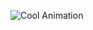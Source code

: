 ![Cool Animation]([https://media.giphy.com/media/3o7abKhOpu0NwenH3O/giphy.gif](https://media0.giphy.com/media/v1.Y2lkPTc5MGI3NjExZDdzeDBrY2JmdHlhNTNicWdsa2xhbjRqMXRkYmN2YTFiajQ2YXh4bSZlcD12MV9pbnRlcm5hbF9naWZfYnlfaWQmY3Q9Zw/gtakVlnStZUbe/giphy.gif))
